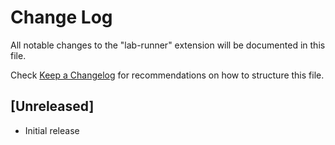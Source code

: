 # Change Log

All notable changes to the "lab-runner" extension will be documented in this file.

Check [Keep a Changelog](http://keepachangelog.com/) for recommendations on how to structure this file.

## [Unreleased]

- Initial release